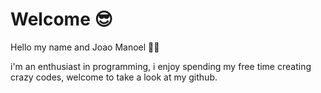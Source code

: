 # Welcome 😎

Hello my name and Joao Manoel 👨‍💻

i'm an enthusiast in programming, i enjoy spending my free time creating crazy codes, welcome to take a look at my github.
